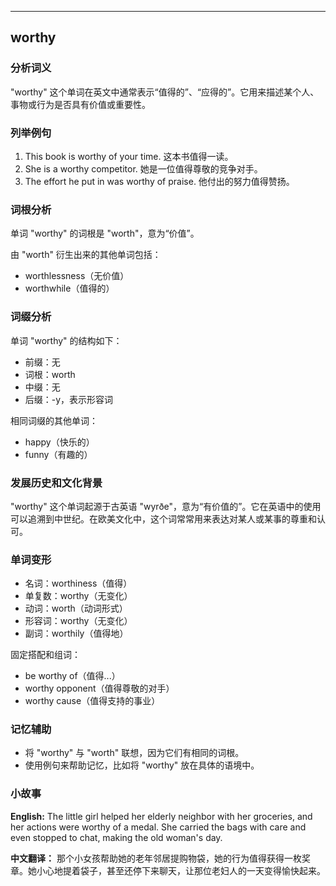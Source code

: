 
---------------
## worthy
### 分析词义
"worthy" 这个单词在英文中通常表示“值得的”、“应得的”。它用来描述某个人、事物或行为是否具有价值或重要性。

### 列举例句
1. This book is worthy of your time. 这本书值得一读。
2. She is a worthy competitor. 她是一位值得尊敬的竞争对手。
3. The effort he put in was worthy of praise. 他付出的努力值得赞扬。

### 词根分析
单词 "worthy" 的词根是 "worth"，意为“价值”。

由 "worth" 衍生出来的其他单词包括：
- worthlessness（无价值）
- worthwhile（值得的）

### 词缀分析
单词 "worthy" 的结构如下：
- 前缀：无
- 词根：worth
- 中缀：无
- 后缀：-y，表示形容词

相同词缀的其他单词：
- happy（快乐的）
- funny（有趣的）

### 发展历史和文化背景
"worthy" 这个单词起源于古英语 "wyrðe"，意为“有价值的”。它在英语中的使用可以追溯到中世纪。在欧美文化中，这个词常常用来表达对某人或某事的尊重和认可。

### 单词变形
- 名词：worthiness（值得）
- 单复数：worthy（无变化）
- 动词：worth（动词形式）
- 形容词：worthy（无变化）
- 副词：worthily（值得地）

固定搭配和组词：
- be worthy of（值得...）
- worthy opponent（值得尊敬的对手）
- worthy cause（值得支持的事业）

### 记忆辅助
- 将 "worthy" 与 "worth" 联想，因为它们有相同的词根。
- 使用例句来帮助记忆，比如将 "worthy" 放在具体的语境中。

### 小故事
**English:**
The little girl helped her elderly neighbor with her groceries, and her actions were worthy of a medal. She carried the bags with care and even stopped to chat, making the old woman's day.

**中文翻译：**
那个小女孩帮助她的老年邻居提购物袋，她的行为值得获得一枚奖章。她小心地提着袋子，甚至还停下来聊天，让那位老妇人的一天变得愉快起来。

